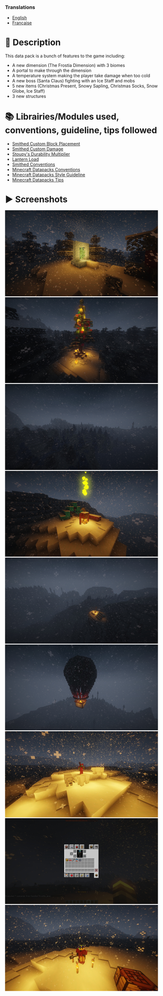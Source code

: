 ### Translations
* [English](https://github.com/Stoupy51/TheFrostiaDimension/blob/main/README.md)
* [Française](https://github.com/Stoupy51/TheFrostiaDimension/blob/main/README.fr.md)



# 📖 Description
This data pack is a bunch of features to the game including:
- A new dimension (The Frostia Dimension) with 3 biomes
- A portal to make through the dimension
- A temperature system making the player take damage when too cold
- A new boss (Santa Claus) fighting with an Ice Staff and mobs
- 5 new items (Christmas Present, Snowy Sapling, Christmas Socks, Snow Globe, Ice Staff)
- 3 new structures



# 📚 Librairies/Modules used, conventions, guideline, tips followed
- [Smithed Custom Block Placement](https://wiki.smithed.dev/libraries/custom-block/)
- [Smithed Custom Damage](https://wiki.smithed.dev/libraries/damage/)
- [Stoupy's Durability Multiplier](https://github.com/Stoupy51/DurabilityMultiplier)
- [Lantern Load](https://github.com/LanternMC/load)
- [Smithed Conventions](https://wiki.smithed.dev/conventions)
- [Minecraft Datapacks Conventions](https://mc-datapacks.github.io/en/conventions/index.html)
- [Minecraft Datapacks Style Guideline](https://mc-datapacks.github.io/en/style_guideline/index.html)
- [Minecraft Datapacks Tips](https://mc-datapacks.github.io/en/tips/index.html)



# ▶️ Screenshots
![Image 1](https://github.com/Stoupy51/TheFrostiaDimension/blob/main/images/1.jpg)
![Image 2](https://github.com/Stoupy51/TheFrostiaDimension/blob/main/images/2.jpg)
![Image 3](https://github.com/Stoupy51/TheFrostiaDimension/blob/main/images/3.jpg)
![Image 4](https://github.com/Stoupy51/TheFrostiaDimension/blob/main/images/4.jpg)
![Image 5](https://github.com/Stoupy51/TheFrostiaDimension/blob/main/images/5.jpg)
![Image 6](https://github.com/Stoupy51/TheFrostiaDimension/blob/main/images/6.jpg)
![Image 7](https://github.com/Stoupy51/TheFrostiaDimension/blob/main/images/7.jpg)
![Image 8](https://github.com/Stoupy51/TheFrostiaDimension/blob/main/images/8.jpg)
![Image 9](https://github.com/Stoupy51/TheFrostiaDimension/blob/main/images/9.jpg)

